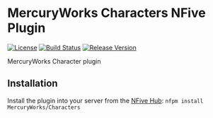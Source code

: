 # MercuryWorks Characters NFive Plugin
[![License](https://img.shields.io/github/license/MercuryWorks/Characters.svg)](LICENSE)
[![Build Status](https://img.shields.io/appveyor/ci/MercuryWorks/Characters.svg)](https://ci.appveyor.com/project/MercuryWorks/Characters)
[![Release Version](https://img.shields.io/github/release/MercuryWorks/Characters/all.svg)](https://github.com/MercuryWorks/Characters/releases)

MercuryWorks Character plugin

## Installation
Install the plugin into your server from the [NFive Hub](https://hub.nfive.io/MercuryWorks/Characters): `nfpm install MercuryWorks/Characters`
